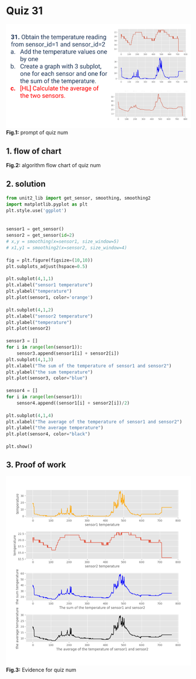 # Quiz 31
![quiz031.png](..%2FAssets%2Fprompt%2Fquiz031.png)
**Fig.1:** prompt of quiz num

## 1. flow of chart

**Fig.2:** algorithm flow chart of quiz num

## 2. solution
```.py
from unit2_lib import get_sensor, smoothing, smoothing2
import matplotlib.pyplot as plt
plt.style.use('ggplot')


sensor1 = get_sensor()
sensor2 = get_sensor(id=2)
# x,y = smoothing(x=sensor1, size_window=5)
# x1,y1 = smoothing2(x=sensor2, size_window=4)

fig = plt.figure(figsize=(10,10))
plt.subplots_adjust(hspace=0.5)

plt.subplot(4,1,1)
plt.xlabel("sensor1 temperature")
plt.ylabel("temperature")
plt.plot(sensor1, color='orange')

plt.subplot(4,1,2)
plt.xlabel("sensor2 temperature")
plt.ylabel("temperature")
plt.plot(sensor2)

sensor3 = []
for i in range(len(sensor1)):
    sensor3.append(sensor1[i] + sensor2[i])
plt.subplot(4,1,3)
plt.xlabel("The sum of the temperature of sensor1 and sensor2")
plt.ylabel("the sum temperature")
plt.plot(sensor3, color="blue")

sensor4 = []
for i in range(len(sensor1)):
    sensor4.append((sensor1[i] + sensor2[i])/2)

plt.subplot(4,1,4)
plt.xlabel("The average of the temperature of sensor1 and sensor2")
plt.ylabel("the average temperature")
plt.plot(sensor4, color="black")

plt.show()
```

## 3. Proof of work
![quiz031_evidence.png](..%2FAssets%2Fevidence%2Fquiz031_evidence.png)
**Fig.3:** Evidence for quiz num